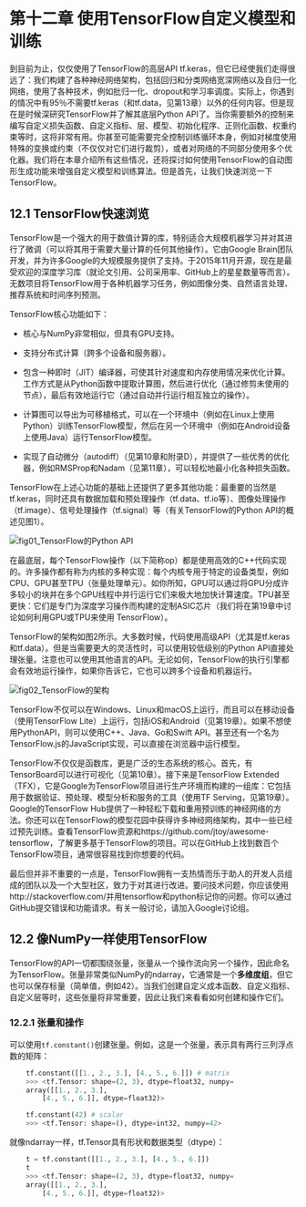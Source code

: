 # 第十二章 使用TensorFlow自定义模型和训练

到目前为止，仅仅使用了TensorFlow的高层API tf.keras，但它已经使我们走得很远了：我们构建了各种神经网络架构，包括回归和分类网络宽深网络以及自归一化网络，使用了各种技术，例如批归一化、dropout和学习率调度。实际上，你遇到的情况中有95％不需要tf.keras（和tf.data，见第13章）以外的任何内容。但是现在是时候深研究TensorFlow并了解其底层Python API了。当你需要额外的控制来编写自定义损失函数、自定义指标、层、模型、初始化程序、正则化函数、权重约束等时，这将非常有用。你甚至可能需要完全控制训练循环本身，例如对梯度使用特殊的变换或约束（不仅仅对它们进行裁剪），或者对网络的不同部分使用多个优化器。我们将在本章介绍所有这些情况，还将探讨如何使用TensorFlow的自动图形生成功能来增强自定义模型和训练算法。但是首先，让我们快速浏览一下TensorFlow。

## 12.1 TensorFlow快速浏览

TensorFlow是一个强大的用于数值计算的库，特别适合大规模机器学习并对其进行了微调（可以将其用于需要大量计算的任何其他操作）。它由Google Brain团队开发，并为许多Google的大规模服务提供了支持。于2015年11月开源，现在是最受欢迎的深度学习库（就论文引用、公司采用率、GitHub上的星星数量等而言）。无数项目将TensorFlow用于各种机器学习任务，例如图像分类、自然语言处理、推荐系统和时间序列预测。

TensorFlow核心功能如下：

- 核心与NumPy非常相似，但具有GPU支持。

- 支持分布式计算（跨多个设备和服务器）。

- 包含一种即时（JIT）编译器，可使其针对速度和内存使用情况来优化计算。工作方式是从Python函数中提取计算图，然后进行优化（通过修剪未使用的节点），最后有效地运行它（通过自动并行运行相互独立的操作）。

- 计算图可以导出为可移植格式，可以在一个环境中（例如在Linux上使用Python）训练TensorFlow模型，然后在另一个环境中（例如在Android设备上使用Java）运行TensorFlow模型。

- 实现了自动微分（autodiff）（见第10章和附录D），并提供了一些优秀的优化器，例如RMSProp和Nadam（见第11章），可以轻松地最小化各种损失函数。

TensorFlow在上述心功能的基础上还提供了更多其他功能：最重要的当然是tf.keras，同时还具有数据加载和预处理操作（tf.data、tf.io等）、图像处理操作（tf.image）、信号处理操作（tf.signal）等（有关TensorFlow的Python API的概述见图1）。

![fig01_TensorFlow的Python API]()

在最底层，每个TensorFlow操作（以下简称op）都是使用高效的C++代码实现的。许多操作都有称为内核的多种实现：每个内核专用于特定的设备类型，例如CPU、GPU甚至TPU（张量处理单元）。如你所知，GPU可以通过将GPU分成许多较小的块并在多个GPU线程中并行运行它们来极大地加快计算速度。TPU甚至更快：它们是专门为深度学习操作而构建的定制ASIC芯片（我们将在第19章中讨论如何利用GPU或TPU来使用
TensorFlow）。

TensorFlow的架构如图2所示。大多数时候，代码使用高级API（尤其是tf.keras和tf.data）。但是当需要更大的灵活性时，可以使用较低级别的Python API直接处理张量。注意也可以使用其他语言的API。无论如何，TensorFlow的执行引擎都会有效地运行操作，如果你告诉它，它也可以跨多个设备和机器运行。

![fig02_TensorFlow的架构]()

TensorFlow不仅可以在Windows、Linux和macOS上运行，而且可以在移动设备（使用TensorFlow Lite）上运行，包括iOS和Android（见第19章）。如果不想使用PythonAPI，则可以使用C++、Java、Go和Swift API。甚至还有一个名为TensorFlow.js的JavaScript实现，可以直接在浏览器中运行模型。

TensorFlow不仅仅是函数库，更是广泛的生态系统的核心。首先，有TensorBoard可以进行可视化（见第10章）。接下来是TensorFlow Extended（TFX），它是Google为TensorFlow项目进行生产环境而构建的一组库：它包括用于数据验证、预处理、模型分析和服务的工具（使用TF Serving，见第19章）。Google的TensorFlow Hub提供了一种轻松下载和重用预训练的神经网络的方法。你还可以在TensorFlow的模型花园中获得许多神经网络架构，其中一些已经过预先训练。查看TensorFlow资源和https://github.com/jtoy/awesome-tensorflow，了解更多基于TensorFlow的项目。可以在GitHub上找到数百个TensorFlow项目，通常很容易找到你想要的代码。

最后但并非不重要的一点是，TensorFlow拥有一支热情而乐于助人的开发人员组成的团队以及一个大型社区，致力于对其进行改进。要问技术问题，你应该使用http://stackoverflow.com/并用tensorflow和python标记你的问题。你可以通过GitHub提交错误和功能请求。有关一般讨论，请加入Google讨论组。


## 12.2 像NumPy一样使用TensorFlow

TensorFlow的API一切都围绕张量，张量从一个操作流向另一个操作，因此命名为TensorFlow。张量非常类似NumPy的ndarray，它通常是一个**多维度组**，但它也可以保存标量（简单值，例如42）。当我们创建自定义成本函数、自定义指标、自定义层等时，这些张量将非常重要，因此让我们来看看如何创建和操作它们。

### 12.2.1 张量和操作

可以使用`tf.constant()`创建张量。例如，这是一个张量，表示具有两行三列浮点数的矩阵：

```python
    tf.constant([[1., 2., 3.], [4., 5., 6.]]) # matrix
    >>> <tf.Tensor: shape=(2, 3), dtype=float32, numpy=
    array([[1., 2., 3.],
        [4., 5., 6.]], dtype=float32)>

    tf.constant(42) # scalar
    >>> <tf.Tensor: shape=(), dtype=int32, numpy=42>
```

就像ndarray一样，tf.Tensor具有形状和数据类型（dtype）：

```python
    t = tf.constant([[1., 2., 3.], [4., 5., 6.]])
    t
    >>> <tf.Tensor: shape=(2, 3), dtype=float32, numpy=
    array([[1., 2., 3.],
        [4., 5., 6.]], dtype=float32)>
```



